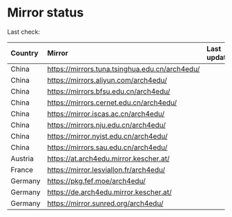 <script src="./time.js"></script>
# Mirror status
Last check: <script type="text/javascript">localize(1718069010.7178655);</script>

|Country|Mirror|Last update|
|:------|:-----|:----------|
|China|https://mirrors.tuna.tsinghua.edu.cn/arch4edu/|<script type="text/javascript">localize(1718044465);</script>|
|China|https://mirrors.aliyun.com/arch4edu/|<script type="text/javascript">localize(1718044465);</script>|
|China|https://mirrors.bfsu.edu.cn/arch4edu/|<script type="text/javascript">localize(1717957947);</script>|
|China|https://mirrors.cernet.edu.cn/arch4edu/|<script type="text/javascript">localize(1718044465);</script>|
|China|https://mirror.iscas.ac.cn/arch4edu/|<script type="text/javascript">localize(1718044465);</script>|
|China|https://mirrors.nju.edu.cn/arch4edu/|<script type="text/javascript">localize(1717957947);</script>|
|China|https://mirror.nyist.edu.cn/arch4edu/|<script type="text/javascript">localize(1717957947);</script>|
|China|https://mirrors.sau.edu.cn/arch4edu/|<script type="text/javascript">localize(1718044465);</script>|
|Austria|https://at.arch4edu.mirror.kescher.at/|<script type="text/javascript">localize(1718044465);</script>|
|France|https://mirror.lesviallon.fr/arch4edu/|<script type="text/javascript">localize(1718044465);</script>|
|Germany|https://pkg.fef.moe/arch4edu/|<script type="text/javascript">localize(1718044465);</script>|
|Germany|https://de.arch4edu.mirror.kescher.at/|<script type="text/javascript">localize(1718044465);</script>|
|Germany|https://mirror.sunred.org/arch4edu/|<script type="text/javascript">localize(1717742215);</script>|

<script src="./tablefilter/tablefilter.js"></script>
<script src="./table.js"></script>